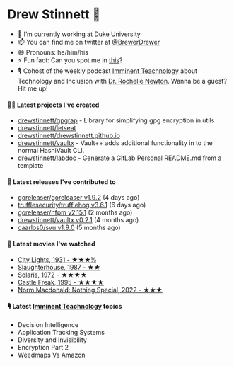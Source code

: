 
# Drew Stinnett 👋

- 🔭 I’m currently working at Duke University
- 📫 You can find me on twitter at [@BrewerDrewer](https://twitter.com/BrewerDrewer)
- 😄 Pronouns: he/him/his
- ⚡ Fun fact: Can you spot me in [this](https://www.youtube.com/watch?v=oL9WnB0qHBA)?
- 🎙 Cohost of the weekly podcast [Imminent Teachnology](https://podcast.imminentteachnology.com/) about Technology and Inclusion with [Dr. Rochelle Newton](https://www.linkedin.com/in/drrochellenewton/). Wanna be a guest? Hit me up!

#### 👨‍💻 Latest projects I've created
- [drewstinnett/gpgrap](https://github.com/drewstinnett/gpgrap) - Library for simplifying gpg encryption in utils
- [drewstinnett/letseat](https://github.com/drewstinnett/letseat)
- [drewstinnett/drewstinnett.github.io](https://github.com/drewstinnett/drewstinnett.github.io)
- [drewstinnett/vaultx](https://github.com/drewstinnett/vaultx) - Vault&#43;&#43; adds additional functionality in to the normal HashiVault CLI.
- [drewstinnett/labdoc](https://github.com/drewstinnett/labdoc) - Generate a GitLab Personal README.md from a template

#### 🚀 Latest releases I've contributed to
- [goreleaser/goreleaser v1.9.2](https://github.com/goreleaser/goreleaser/releases/tag/v1.9.2) (4 days ago)
- [trufflesecurity/trufflehog v3.6.1](https://github.com/trufflesecurity/trufflehog/releases/tag/v3.6.1) (6 days ago)
- [goreleaser/nfpm v2.15.1](https://github.com/goreleaser/nfpm/releases/tag/v2.15.1) (2 months ago)
- [drewstinnett/vaultx v0.2.1](https://github.com/drewstinnett/vaultx/releases/tag/v0.2.1) (4 months ago)
- [caarlos0/svu v1.9.0](https://github.com/caarlos0/svu/releases/tag/v1.9.0) (5 months ago)

#### 🍿 Latest movies I've watched
- [City Lights, 1931 - ★★★½](https://letterboxd.com/mondodrew/film/city-lights/)
- [Slaughterhouse, 1987 - ★★](https://letterboxd.com/mondodrew/film/slaughterhouse/)
- [Solaris, 1972 - ★★★★](https://letterboxd.com/mondodrew/film/solaris/)
- [Castle Freak, 1995 - ★★★★](https://letterboxd.com/mondodrew/film/castle-freak/)
- [Norm Macdonald: Nothing Special, 2022 - ★★★](https://letterboxd.com/mondodrew/film/norm-macdonald-nothing-special/)

#### 🎙 Latest [Imminent Teachnology](https://podcast.imminentteachnology.com/) topics
- Decision Intelligence
- Application Tracking Systems
- Diversity and Invisibility
- Encryption Part 2
- Weedmaps Vs Amazon